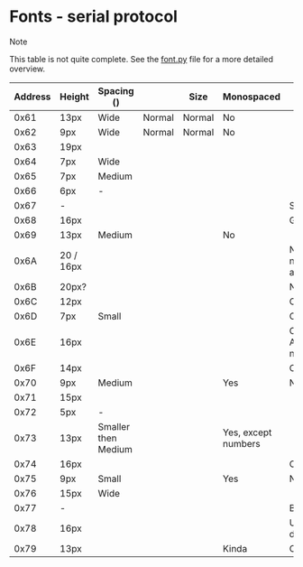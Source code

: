 # Fonts - serial protocol

> [!NOTE]
>
> This table is not quite complete. See the [font.py](todo) file for a more detailed overview.

| Address | Height    | Spacing ()          |        | Size   | Monospaced          | Note                                        |
|---------|-----------|---------------------|--------|--------|---------------------|---------------------------------------------|
| 0x61    | 13px      | Wide                | Normal | Normal | No                  |                                             |
| 0x62    | 9px       | Wide                | Normal | Normal | No                  |                                             |
| 0x63    | 19px      |                     |        |        |                     |                                             |
| 0x64    | 7px       | Wide                |        |        |                     |                                             |
| 0x65    | 7px       | Medium              |        |        |                     |                                             |
| 0x66    | 6px       | -                   |        |        |                     |                                             |
| 0x67    | -         |                     |        |        |                     | Symbols                                     |
| 0x68    | 16px      |                     |        |        |                     | Gg not in line                              |
| 0x69    | 13px      | Medium              |        |        | No                  |                                             |
| 0x6A    | 20 / 16px |                     |        |        |                     | No lowercase, numbers 20px and letters 16px |
| 0x6B    | 20px?     |                     |        |        |                     | No lowercase                                |
| 0x6C    | 12px      |                     |        |        |                     | Only numbers                                |
| 0x6D    | 7px       | Small               |        |        |                     | Only uppercase                              |
| 0x6E    | 16px      |                     |        |        |                     | Only uppercase A, B and numbers             |
| 0x6F    | 14px      |                     |        |        |                     | Only numbers                                |
| 0x70    | 9px       | Medium              |        |        | Yes                 | No lowercase                                |
| 0x71    | 15px      |                     |        |        |                     |                                             |
| 0x72    | 5px       | -                   |        |        |                     |                                             |
| 0x73    | 13px      | Smaller then Medium |        |        | Yes, except numbers |                                             |
| 0x74    | 16px      |                     |        |        |                     | Only Numbers                                |
| 0x75    | 9px       | Small               |        |        | Yes                 | No lowercase                                |
| 0x76    | 15px      | Wide                |        |        |                     |                                             |
| 0x77    | -         |                     |        |        |                     | Bitmap                                      |
| 0x78    | 16px      |                     |        |        |                     | Upper/lowercase different hight             |
| 0x79    | 13px      |                     |        |        | Kinda               | Only numbers                                |
